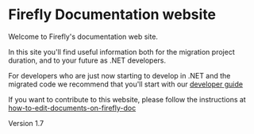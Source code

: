 ﻿# Firefly Documentation website

Welcome to Firefly's documentation web site.

In this site you'll find useful information both for the migration project duration, and to your future as .NET developers.



For developers who are just now starting to develop in .NET and the migrated code we recommend that you'll start with our [developer guide](developer-guide.html)

If you want to contribute to this website, please follow the instructions at [how-to-edit-documents-on-firefly-doc](how-to-edit-documents-on-firefly-doc.html)

Version 1.7
